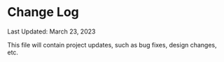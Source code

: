 # Change Log

Last Updated: March 23, 2023

This file will contain project updates, such as bug fixes, design changes, etc.
